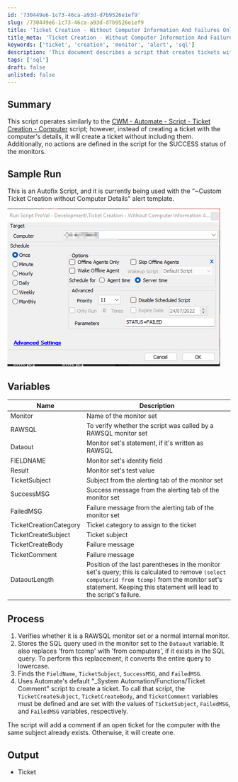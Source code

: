 ```yaml
---
id: '730449e6-1c73-46ca-a93d-d7b9526e1ef9'
slug: /730449e6-1c73-46ca-a93d-d7b9526e1ef9
title: 'Ticket Creation - Without Computer Information And Failures Only Autofix'
title_meta: 'Ticket Creation - Without Computer Information And Failures Only Autofix'
keywords: ['ticket', 'creation', 'monitor', 'alert', 'sql']
description: 'This document describes a script that creates tickets without including computer details, functioning similarly to the CWM Automate script for ticket creation. It outlines the variables used, the process for ticket creation, and the expected output, focusing on RAWSQL monitor sets and internal monitors.'
tags: ['sql']
draft: false
unlisted: false
---
```


## Summary

This script operates similarly to the [CWM - Automate - Script - Ticket Creation - Computer](/docs/63beba3c-f4a6-41a5-98e2-d4e4ce885035) script; however, instead of creating a ticket with the computer's details, it will create a ticket without including them. Additionally, no actions are defined in the script for the SUCCESS status of the monitors.

## Sample Run

This is an Autofix Script, and it is currently being used with the “~Custom Ticket Creation without Computer Details” alert template.

![Sample Run](../../../static/img/Ticket-Creation---Without-Computer-Information-And-Failures-Only-Autofix/image_1.png)

## Variables

| Name                    | Description                                                                                              |
|-------------------------|----------------------------------------------------------------------------------------------------------|
| Monitor                 | Name of the monitor set                                                                                  |
| RAWSQL                  | To verify whether the script was called by a RAWSQL monitor set                                         |
| Dataout                 | Monitor set's statement, if it's written as RAWSQL                                                      |
| FIELDNAME               | Monitor set's identity field                                                                              |
| Result                  | Monitor set's test value                                                                                 |
| TicketSubject           | Subject from the alerting tab of the monitor set                                                         |
| SuccessMSG              | Success message from the alerting tab of the monitor set                                                |
| FailedMSG               | Failure message from the alerting tab of the monitor set                                                 |
| TicketCreationCategory   | Ticket category to assign to the ticket                                                                   |
| TicketCreateSubject      | Ticket subject                                                                                             |
| TicketCreateBody         | Failure message                                                                                           |
| TicketComment            | Failure message                                                                                           |
| DataoutLength           | Position of the last parentheses in the monitor set's query; this is calculated to remove `(select computerid from tcomp)` from the monitor set's statement. Keeping this statement will lead to the script's failure. |

## Process

1. Verifies whether it is a RAWSQL monitor set or a normal internal monitor.
2. Stores the SQL query used in the monitor set to the `Dataout` variable. It also replaces 'from tcomp' with 'from computers', if it exists in the SQL query. To perform this replacement, it converts the entire query to lowercase.
3. Finds the `FieldName`, `TicketSubject`, `SuccessMSG`, and `FailedMSG`.
4. Uses Automate's default "_System Automation/Functions/Ticket Comment" script to create a ticket. To call that script, the `TicketCreateSubject`, `TicketCreateBody`, and `TicketComment` variables must be defined and are set with the values of `TicketSubject`, `FailedMSG`, and `FailedMSG` variables, respectively.

The script will add a comment if an open ticket for the computer with the same subject already exists. Otherwise, it will create one.

## Output

- Ticket


